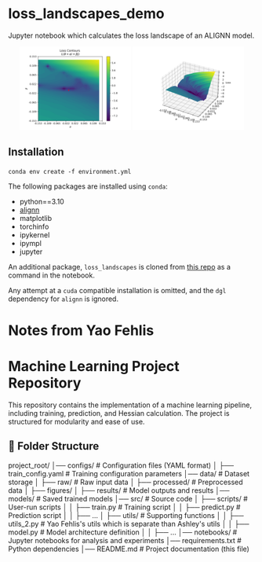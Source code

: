 # loss_landscapes_demo

Jupyter notebook which calculates the loss landscape of an ALIGNN model.

<div align="center">
<img src="loss_contours.png" width="45%"/>

<img src="loss_surface.png" width="45%"/>
</div>

## Installation

`conda env create -f environment.yml`

The following packages are installed using `conda`:
- python==3.10
- [alignn](https://github.com/usnistgov/alignn)
- matplotlib
- torchinfo
- ipykernel
- ipympl
- jupyter


An additional package, `loss_landscapes` is cloned from [this repo](https://github.com/marcellodebernardi/loss-landscapes) as a command in the notebook.

Any attempt at a `cuda` compatible installation is omitted, and the `dgl` dependency for `alignn` is ignored.

# Notes from Yao Fehlis

# Machine Learning Project Repository

This repository contains the implementation of a machine learning pipeline, including training, prediction, and Hessian calculation. The project is structured for modularity and ease of use.

## 📂 Folder Structure

project_root/ │── configs/ # Configuration files (YAML format) │ ├── train_config.yaml # Training configuration parameters  │── data/ # Dataset storage │ ├── raw/ # Raw input data │ ├── processed/ # Preprocessed data  │ ├── figures/  │ ├── results/ # Model outputs and results │── models/ # Saved trained models │── src/ # Source code │ ├── scripts/ # User-run scripts │ │ ├── train.py # Training script │ │ ├── predict.py # Prediction script │ │ ├── ... │ ├── utils/ # Supporting functions │ │ ├── utils_2.py # Yao Fehlis's utils which is separate than Ashley's utils │ │ ├── model.py # Model architecture definition │ │ ├── ... │── notebooks/ # Jupyter notebooks for analysis and experiments │── requirements.txt # Python dependencies │── README.md # Project documentation (this file)
